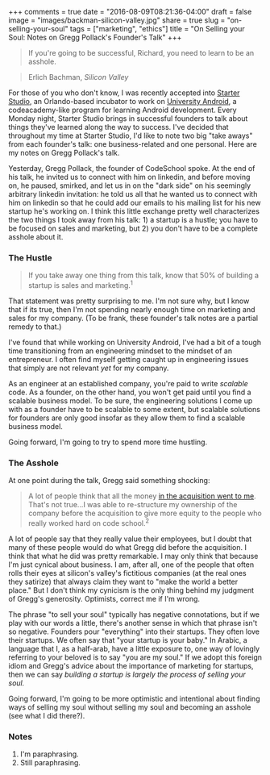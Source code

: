 +++
comments = true
date = "2016-08-09T08:21:36-04:00"
draft = false
image = "images/backman-silicon-valley.jpg"
share = true
slug = "on-selling-your-soul"
tags = ["marketing", "ethics"]
title = "On Selling your Soul: Notes on Gregg Pollack's Founder's Talk"
+++

>If you're going to be successful, Richard, you need to learn to be an asshole.

>Erlich Bachman, *Silicon Valley*

For those of you who don't know, I was recently accepted into [Starter Studio](http://starterstudio.com/), an Orlando-based incubator to work on [University Android](http://universityandroid.com), a codeacademy-like program for learning Android development. Every Monday night, Starter Studio brings in successful founders to talk about things they've learned along the way to success. I've decided that throughout my time at Starter Studio, I'd like to note two big "take aways" from each founder's talk: one business-related and one personal. Here are my notes on Gregg Pollack's talk.

Yesterday, Gregg Pollack, the founder of CodeSchool spoke. At the end of his talk, he invited us to connect with him on linkedin, and before moving on, he paused, smirked, and let us in on the "dark side" on his seemingly arbitrary linkedin invitation: he told us all that he wanted us to connect with him on linkedin so that he could add our emails to his mailing list for his new startup he's working on. I think this little exchange pretty well characterizes the two things I took away from his talk: 1) a startup is a hustle; you have to be focused on sales and marketing, but 2) you don't have to be a complete asshole about it.

### The Hustle

>If you take away one thing from this talk, know that 50% of building a startup is sales and marketing.<sup>1</sup>

That statement was pretty surprising to me. I'm not sure why, but I know that if its true, then I'm not spending nearly enough time on marketing and sales for my company. (To be frank, these founder's talk notes are a partial remedy to that.) 

I've found that while working on University Android, I've had a bit of a tough time transitioning from an engineering mindset to the mindset of an entrepreneur. I often find myself getting caught up in engineering issues that simply are not relevant *yet* for my company. 

As an engineer at an established company, you're paid to write *scalable* code. As a founder, on the other hand, you won't get paid until you find a scalable business model. To be sure, the engineering solutions I come up with as a founder have to be scalable to some extent, but scalable solutions for founders are only good insofar as they allow them to find a scalable business model.

Going forward, I'm going to try to spend more time hustling. 

### The Asshole

At one point during the talk, Gregg said something shocking:

>A lot of people think that all the money [in the acquisition went to me](https://techcrunch.com/2015/01/26/online-learning-service-pluralsight-acquires-code-school-for-36-million/). That's not true...I was able to re-structure my ownership of the company before the acquisition to give more equity to the people who really worked hard on code school.<sup>2</sup>  

A lot of people say that they really value their employees, but I doubt that many of these people would do what Gregg did before the acquisition. I think that what he did was pretty remarkable. I may only think that because I'm just cynical about business. I am, after all, one of the people that often rolls their eyes at silicon's valley's fictitious companies (at the real ones they satirize) that always claim they want to "make the world a better place." But I don't think my cynicism is the only thing behind my judgment of Gregg's generosity. Optimists, correct me if I'm wrong.

The phrase "to sell your soul" typically has negative connotations, but if we play with our words a little, there's another sense in which that phrase isn't so negative. Founders pour "everything" into their startups. They often love their startups. We often say that "your startup is your baby." In Arabic, a language that I, as a half-arab, have a little exposure to, one way of lovingly referring to your beloved is to say "you are my soul." If we adopt this foreign idiom and Gregg's advice about the importance of marketing for startups, then we can say *building a startup is largely the process of selling your soul.*

Going forward, I'm going to be more optimistic and intentional about finding ways of selling my soul without selling my soul and becoming an asshole (see what I did there?).

### Notes

1. I'm paraphrasing.
2. Still paraphrasing.